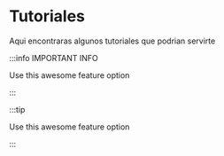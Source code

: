 # Tutoriales

Aqui encontraras algunos tutoriales que podrian servirte 


:::info IMPORTANT INFO 

Use this awesome feature option



:::


:::tip 

Use this awesome feature option



:::